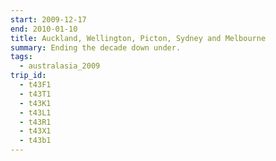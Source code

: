```yaml
---
start: 2009-12-17
end: 2010-01-10
title: Auckland, Wellington, Picton, Sydney and Melbourne
summary: Ending the decade down under.
tags:
  - australasia_2009
trip_id:
  - t43F1
  - t43T1
  - t43K1
  - t43L1
  - t43R1
  - t43X1
  - t43b1
---
```

